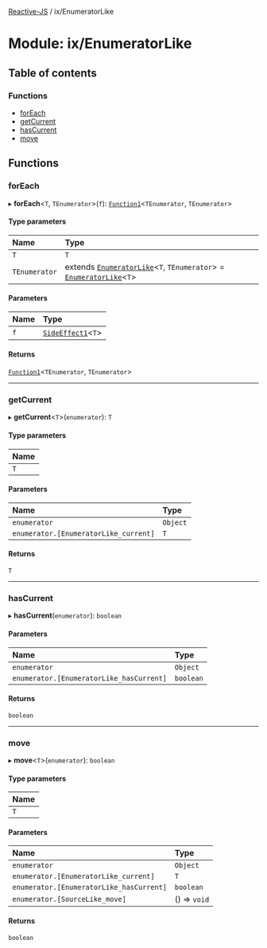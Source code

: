 [Reactive-JS](../README.md) / ix/EnumeratorLike

# Module: ix/EnumeratorLike

## Table of contents

### Functions

- [forEach](ix_EnumeratorLike.md#foreach)
- [getCurrent](ix_EnumeratorLike.md#getcurrent)
- [hasCurrent](ix_EnumeratorLike.md#hascurrent)
- [move](ix_EnumeratorLike.md#move)

## Functions

### forEach

▸ **forEach**<`T`, `TEnumerator`\>(`f`): [`Function1`](functions.md#function1)<`TEnumerator`, `TEnumerator`\>

#### Type parameters

| Name | Type |
| :------ | :------ |
| `T` | `T` |
| `TEnumerator` | extends [`EnumeratorLike`](../interfaces/ix.EnumeratorLike.md)<`T`, `TEnumerator`\> = [`EnumeratorLike`](../interfaces/ix.EnumeratorLike.md)<`T`\> |

#### Parameters

| Name | Type |
| :------ | :------ |
| `f` | [`SideEffect1`](functions.md#sideeffect1)<`T`\> |

#### Returns

[`Function1`](functions.md#function1)<`TEnumerator`, `TEnumerator`\>

___

### getCurrent

▸ **getCurrent**<`T`\>(`enumerator`): `T`

#### Type parameters

| Name |
| :------ |
| `T` |

#### Parameters

| Name | Type |
| :------ | :------ |
| `enumerator` | `Object` |
| `enumerator.[EnumeratorLike_current]` | `T` |

#### Returns

`T`

___

### hasCurrent

▸ **hasCurrent**(`enumerator`): `boolean`

#### Parameters

| Name | Type |
| :------ | :------ |
| `enumerator` | `Object` |
| `enumerator.[EnumeratorLike_hasCurrent]` | `boolean` |

#### Returns

`boolean`

___

### move

▸ **move**<`T`\>(`enumerator`): `boolean`

#### Type parameters

| Name |
| :------ |
| `T` |

#### Parameters

| Name | Type |
| :------ | :------ |
| `enumerator` | `Object` |
| `enumerator.[EnumeratorLike_current]` | `T` |
| `enumerator.[EnumeratorLike_hasCurrent]` | `boolean` |
| `enumerator.[SourceLike_move]` | () => `void` |

#### Returns

`boolean`

